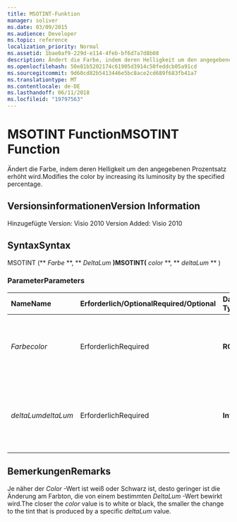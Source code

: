 ```yaml
---
title: MSOTINT-Funktion
manager: soliver
ms.date: 03/09/2015
ms.audience: Developer
ms.topic: reference
localization_priority: Normal
ms.assetid: 1bae0af9-229d-e114-4feb-bf6d7a7d8b08
description: Ändert die Farbe, indem deren Helligkeit um den angegebenen Prozentsatz erhöht  wird.
ms.openlocfilehash: 50e81b5202174c61905d3914c50feddcb05a91cd
ms.sourcegitcommit: 9d60cd82b5413446e5bc8ace2cd689f683fb41a7
ms.translationtype: MT
ms.contentlocale: de-DE
ms.lasthandoff: 06/11/2018
ms.locfileid: "19797563"
---
```

# <a name="msotint-function"></a><span data-ttu-id="92169-103">MSOTINT Function</span><span class="sxs-lookup"><span data-stu-id="92169-103">MSOTINT Function</span></span>

<span data-ttu-id="92169-104">Ändert die Farbe, indem deren Helligkeit um den angegebenen Prozentsatz erhöht  wird.</span><span class="sxs-lookup"><span data-stu-id="92169-104">Modifies the color by increasing its luminosity by the specified percentage.</span></span>
  
## <a name="version-information"></a><span data-ttu-id="92169-105">Versionsinformationen</span><span class="sxs-lookup"><span data-stu-id="92169-105">Version Information</span></span>

<span data-ttu-id="92169-106">Hinzugefügte Version: Visio 2010
</span><span class="sxs-lookup"><span data-stu-id="92169-106">Version Added: Visio 2010</span></span> 
  
## <a name="syntax"></a><span data-ttu-id="92169-107">Syntax</span><span class="sxs-lookup"><span data-stu-id="92169-107">Syntax</span></span>

<span data-ttu-id="92169-108">MSOTINT (** *Farbe* **, ** *DeltaLum* **)</span><span class="sxs-lookup"><span data-stu-id="92169-108">MSOTINT(** *color* **, ** *deltaLum* ** )</span></span> 
  
### <a name="parameters"></a><span data-ttu-id="92169-109">Parameter</span><span class="sxs-lookup"><span data-stu-id="92169-109">Parameters</span></span>

|<span data-ttu-id="92169-110">**Name**</span><span class="sxs-lookup"><span data-stu-id="92169-110">**Name**</span></span>|<span data-ttu-id="92169-111">**Erforderlich/Optional**</span><span class="sxs-lookup"><span data-stu-id="92169-111">**Required/Optional**</span></span>|<span data-ttu-id="92169-112">**Datentyp**</span><span class="sxs-lookup"><span data-stu-id="92169-112">**Data Type**</span></span>|<span data-ttu-id="92169-113">**Beschreibung**</span><span class="sxs-lookup"><span data-stu-id="92169-113">**Description**</span></span>|
|:-----|:-----|:-----|:-----|
| <span data-ttu-id="92169-114">_Farbe_</span><span class="sxs-lookup"><span data-stu-id="92169-114">_color_</span></span> <br/> |<span data-ttu-id="92169-115">Erforderlich</span><span class="sxs-lookup"><span data-stu-id="92169-115">Required</span></span>  <br/> |<span data-ttu-id="92169-116">**RGB**</span><span class="sxs-lookup"><span data-stu-id="92169-116">**RGB**</span></span> <br/> |<span data-ttu-id="92169-117">Der standardmäßige RGB-Farbwert (Rot, Grün, Blau) oder eine Referenz auf eine Farbe.</span><span class="sxs-lookup"><span data-stu-id="92169-117">The standard RGB (red, green, blue) color value or reference to a color.</span></span>  <br/> |
| <span data-ttu-id="92169-118">_deltaLum_</span><span class="sxs-lookup"><span data-stu-id="92169-118">_deltaLum_</span></span> <br/> |<span data-ttu-id="92169-119">Erforderlich</span><span class="sxs-lookup"><span data-stu-id="92169-119">Required</span></span>  <br/> |<span data-ttu-id="92169-120">**Integer**</span><span class="sxs-lookup"><span data-stu-id="92169-120">**Integer**</span></span> <br/> |<span data-ttu-id="92169-121">Die prozentuale Änderung in Richtung weiß (-100 %) oder Schwarz (100 %) vom Wert _Color_ .</span><span class="sxs-lookup"><span data-stu-id="92169-121">The percentage change toward white (-100%) or black (100%) from the  _color_ value.</span></span>  <br/> |
   
## <a name="remarks"></a><span data-ttu-id="92169-122">Bemerkungen</span><span class="sxs-lookup"><span data-stu-id="92169-122">Remarks</span></span>

<span data-ttu-id="92169-123">Je näher der _Color_ -Wert ist weiß oder Schwarz ist, desto geringer ist die Änderung am Farbton, die von einem bestimmten _DeltaLum_ -Wert bewirkt wird.</span><span class="sxs-lookup"><span data-stu-id="92169-123">The closer the  _color_ value is to white or black, the smaller the change to the tint that is produced by a specific  _deltaLum_ value.</span></span> 
  


